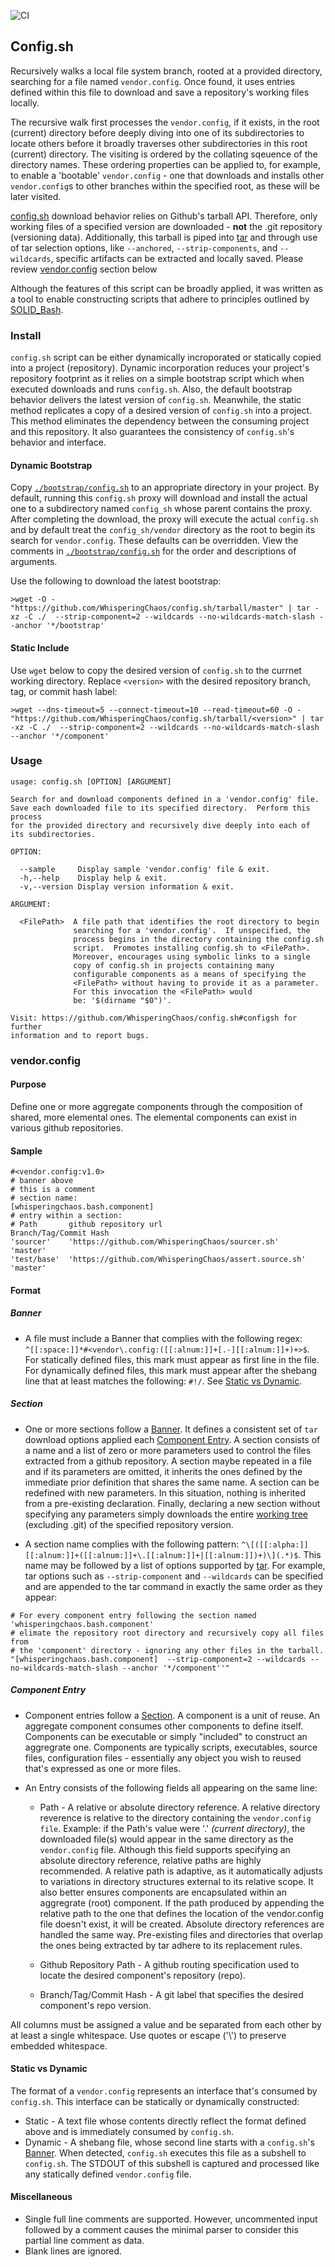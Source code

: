 ![CI](https://github.com/WhisperingChaos/config.sh/workflows/CI/badge.svg)

## Config.sh

Recursively walks a local file system branch, rooted at a provided directory, searching for a file named ```vendor.config```.  Once found, it uses entries defined within this file to download and save a repository's working files locally.

The recursive walk first processes the ```vendor.config```, if it exists, in the root (current) directory before deeply diving into one of its subdirectories to locate others before it broadly traverses other subdirectories in this root (current) directory.  The visiting is ordered by the collating sqeuence of the directory names.  These ordering properties can be applied to, for example, to enable a 'bootable' ```vendor.config``` - one that downloads and installs other ```vendor.config```s to other branches within the specified root, as these will be later visited.

[config.sh](./component) download behavior relies on Github's tarball API.  Therefore, only working files of a specified version are downloaded - **not** the .git repository (versioning data).  Additionally, this tarball is piped into [tar](http://manpages.ubuntu.com/manpages/bionic/man1/tar.1.html) and through use of tar selection options, like ```--anchored```, ```--strip-components```, and ```--wildcards```, specific artifacts can be extracted and locally saved.  Please review [vendor.config](#vendorconfig) section below 

Although the features of this script can be broadly applied, it was written as a tool to enable constructing scripts that adhere to principles outlined by [SOLID_Bash](https://github.com/WhisperingChaos/SOLID_Bash).

### Install
```config.sh``` script can be either dynamically incroporated or statically copied into a project (repository).  Dynamic incorporation reduces your project's repository footprint as it relies on a simple bootstrap script which when executed downloads and runs ```config.sh```.  Also, the default bootstrap behavior delivers the latest version of ```config.sh```.  Meanwhile, the static method replicates a copy of a desired version of ```config.sh``` into a project.  This method eliminates the dependency between the consuming project and this repository.  It also guarantees the consistency of ```config.sh```'s behavior and interface.

#### Dynamic Bootstrap
Copy [```./bootstrap/config.sh```](./bootstrap/config.sh) to an appropriate directory in your project.  By default, running this ```config.sh``` proxy will download and install the actual one to a subdirectory named ```config_sh``` whose parent contains the proxy.  After completing the download, the proxy will execute the actual ```config.sh``` and by default treat the ```config_sh/vendor``` directory as the root to begin its search for ```vendor.config```.  These defaults can be overridden.  View the comments in [```./bootstrap/config.sh```](./bootstrap/config.sh) for the order and descriptions of arguments.

Use the following to download the latest bootstrap:
```
>wget -O - "https://github.com/WhisperingChaos/config.sh/tarball/master" | tar -xz -C ./  --strip-component=2 --wildcards --no-wildcards-match-slash --anchor '*/bootstrap'
```

#### Static Include
Use ```wget``` below to copy the desired version of ```config.sh``` to the currnet working directory.  Replace ```<version>``` with the desired repository branch, tag, or commit hash label:

```
>wget --dns-timeout=5 --connect-timeout=10 --read-timeout=60 -O - "https://github.com/WhisperingChaos/config.sh/tarball/<version>" | tar -xz -C ./  --strip-component=2 --wildcards --no-wildcards-match-slash --anchor '*/component'
```

### Usage

```
usage: config.sh [OPTION] [ARGUMENT]

Search for and download components defined in a 'vendor.config' file.
Save each downloaded file to its specified directory.  Perform this process
for the provided directory and recursively dive deeply into each of
its subdirectories. 

OPTION:

  --sample     Display sample 'vendor.config' file & exit.
  -h,--help    Display help & exit.
  -v,--version Display version information & exit.

ARGUMENT:

  <FilePath>  A file path that identifies the root directory to begin
              searching for a 'vendor.config'.  If unspecified, the
              process begins in the directory containing the config.sh
              script.  Promotes installing config.sh to <FilePath>.
              Moreover, encourages using symbolic links to a single 
              copy of config.sh in projects containing many
              configurable components as a means of specifying the
              <FilePath> without having to provide it as a parameter.
              For this invocation the <FilePath> would
              be: '$(dirname "$0")'.

Visit: https://github.com/WhisperingChaos/config.sh#configsh for further
information and to report bugs.

```

### vendor.config

#### Purpose

Define one or more aggregate components through the composition of shared, more elemental ones.  The elemental components can exist in various github repositories.

#### Sample

```
#<vendor.config:v1.0>
# banner above
# this is a comment
# section name:
[whisperingchaos.bash.component]
# entry within a section:
# Path       github repository url                                  Branch/Tag/Commit Hash
'sourcer'    'https://github.com/WhisperingChaos/sourcer.sh'	    'master'
'test/base'  'https://github.com/WhisperingChaos/assert.source.sh'  'master'

```

#### Format

##### Banner

  - A file must include a Banner that complies with the following regex: ```^[[:space:]]*#<vendor\.config:([[:alnum:]]+[.-][[:alnum:]]+)+>$```. For statically defined files, this mark must appear as first line in the file. For dynamically defined files, this mark must appear after the shebang line that at least matches the following: ```#!/```.  See [Static vs Dynamic](#static-vs-dynamic).

##### Section 

  - One or more sections follow a [Banner](#banner).  It defines a consistent set of ```tar``` download options applied each [Component Entry](#component-entry).   A section consists of a name	and a list of zero or more parameters used to control the files extracted from a github repository.  A section maybe repeated in a file and if its parameters are omitted, it inherits the ones defined by the immediate prior definition that shares the same name.  A section can be redefined with new parameters.  In this situation, nothing is inherited from a pre-existing declaration.  Finally, declaring a new section without specifying any parameters simply downloads the entire [working tree](https://stackoverflow.com/questions/3689838/whats-the-difference-between-head-working-tree-and-index-in-git) (excluding .git) of the specified repository version.

  - A section name complies with the following pattern: ```^\[([[:alpha:]][[:alnum:]]+([[:alnum:]]+\.[[:alnum:]]+|[[:alnum:]])+)\](.*)$```.  This name may be followed by a list of options supported by [tar](http://manpages.ubuntu.com/manpages/bionic/man1/tar.1.html).  For example, tar options such as ```--strip-component``` and ```--wildcards``` can be specified and are appended to the tar command in exactly the same order as they appear:

```
# For every component entry following the section named 'whisperingchaos.bash.component'
# elimate the repository root directory and recursively copy all files from
# the 'component' directory - ignoring any other files in the tarball.
"[whisperingchaos.bash.component]  --strip-component=2 --wildcards --no-wildcards-match-slash --anchor '*/component''"
```

##### Component Entry

  - Component entries follow a [Section](#section).  A component is a unit of reuse.  An aggregate component consumes other components to define itself. Components can be executable or simply "included" to construct an aggregrate one.  Components are typically scripts, executables, source files, configuration files - essentially any object you wish to reused	that's expressed as one or more files.

  - An Entry consists of the following fields all appearing on the same line:

    - Path - A relative or absolute directory reference.  A relative directory reverence is relative to the directory containing the ```vendor.config file```.  Example: if the Path's value were '.' *(current directory)*, the downloaded file(s) would appear in the same directory as the ```vendor.config``` file.  Although this field supports specifying an absolute directory reference, relative paths are highly recommended.  A relative path is adaptive, as it automatically adjusts to variations in directory structures external to its relative scope.  It also better ensures components are encapsulated within an aggregrate (root) component.  If the path produced by appending the relative path to the one that defines the location of the vendor.config file doesn't exist, it will be created.  Absolute directory references are handled the same way.  Pre-existing files and directories that overlap the ones being extracted by tar adhere to its replacement rules.

    - Github Repository Path - A github routing specification used to locate the desired component's repository (repo).

    - Branch/Tag/Commit Hash - A git label that specifies the desired component's repo version.

All columns must be assigned a value and be separated from each other	by at least a single whitespace.  Use quotes or escape ('\\') to preserve embedded whitespace.

#### Static vs Dynamic

The format of a ```vendor.config``` represents an interface that's consumed by ```config.sh```.  This interface can be statically or dynamically constructed:
  - Static - A text file whose contents directly reflect the format defined above and is immediately consumed by ```config.sh```.
  - Dynamic - A shebang file, whose second line starts with a ```config.sh```'s [Banner](#banner).  When detected, ```config.sh``` executes this file as a subshell to ```config.sh```.  The STDOUT of this subshell is captured and processed like any statically defined ```vendor.config``` file.

#### Miscellaneous 

  - Single full line comments are supported.  However, uncommented input followed by a comment causes the minimal parser to consider this partial line comment as data.
  - Blank lines are ignored.
